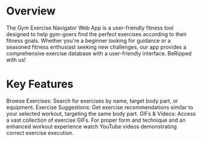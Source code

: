 # Overview
The Gym Exercise Navigator Web App is a user-friendly fitness tool designed to help gym-goers find the perfect exercises according to their fitness goals. Whether you're a beginner looking for guidance or a seasoned fitness enthusiast seeking new challenges, our app provides a comprehensive exercise database with a user-friendly interface.
BeRipped with us! 

# Key Features
Browse Exercises: Search for exercises by name, target body part, or equipment.
Exercise Suggestions: Get exercise recommendations similar to your selected workout, targeting the same body part.
GIFs & Videos: Access a vast collection of exercise GIFs. For proper form and technique and an enhanced workout experience watch YouTube videos demonstrating correct exercise execution.
